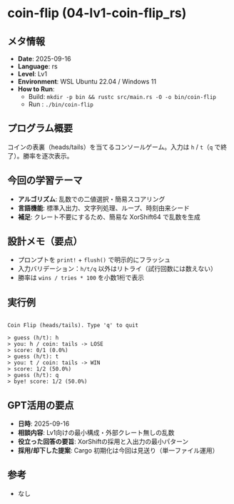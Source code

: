 # coin-flip  (04-lv1-coin-flip_rs)

## メタ情報
- **Date**: 2025-09-16
- **Language**: rs
- **Level**: Lv1
- **Environment**: WSL Ubuntu 22.04 / Windows 11
- **How to Run**:
  - Build: `mkdir -p bin && rustc src/main.rs -O -o bin/coin-flip`
  - Run  : `./bin/coin-flip`

## プログラム概要
コインの表裏（heads/tails）を当てるコンソールゲーム。入力は `h` / `t`（`q` で終了）。勝率を逐次表示。

## 今回の学習テーマ
- **アルゴリズム**: 乱数での二値選択・簡易スコアリング
- **言語機能**: 標準入出力、文字列処理、ループ、時刻由来シード
- **補足**: クレート不要にするため、簡易な XorShift64 で乱数を生成

## 設計メモ（要点）
- プロンプトを `print!` + `flush()` で明示的にフラッシュ
- 入力バリデーション：`h/t/q` 以外はリトライ（試行回数には数えない）
- 勝率は `wins / tries * 100` を小数1桁で表示

## 実行例
```

Coin Flip (heads/tails). Type 'q' to quit

> guess (h/t): h
> you: h / coin: tails -> LOSE
> score: 0/1 (0.0%)
> guess (h/t): t
> you: t / coin: tails -> WIN
> score: 1/2 (50.0%)
> guess (h/t): q
> bye! score: 1/2 (50.0%)

```

## GPT活用の要点
- **日時**: 2025-09-16
- **相談内容**: Lv1向けの最小構成・外部クレート無しの乱数
- **役立った回答の要旨**: XorShiftの採用と入出力の最小パターン
- **採用/却下した提案**: Cargo 初期化は今回は見送り（単一ファイル運用）

## 参考
- なし